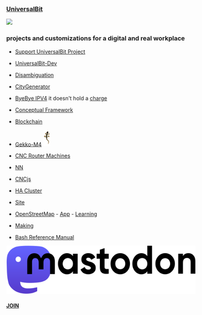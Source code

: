 ### [UniversalBit](https://github.com/universalbit-dev)
<img src="https://github.com/universalbit-dev/universalbit-dev/blob/main/gif/nebula/nebula_loop.gif" width="auto"></img>

### projects and customizations for a digital and real workplace
* [Support UniversalBit Project](https://github.com/universalbit-dev/universalbit-dev/tree/main/support)
* [UniversalBit-Dev](https://github.com/universalbit-dev/universalbit-dev)
* [Disambiguation](https://en.wikipedia.org/wiki/Wikipedia:Disambiguation)
* [CityGenerator](https://github.com/universalbit-dev/CityGenerator)
* [ByeBye IPV4](https://github.com/universalbit-dev/universalbit-dev/tree/main/ipv4toipv6) it doesn't hold a [charge](https://ipv6.he.net/statistics/)
* [Conceptual Framework](https://en.wikipedia.org/wiki/Conceptual_framework)
* [Blockchain](https://github.com/universalbit-dev/universalbit-dev/tree/main/blockchain/bitcoin)
* [Gekko-M4](https://github.com/universalbit-dev/gekko-m4)
  <img src="https://github.com/universalbit-dev/universalbit-dev/blob/main/docs/assets/images/geppo.png" width="20"></img>

* [CNC Router Machines](https://github.com/universalbit-dev/cnc-router-machines)
* [NN](https://github.com/universalbit-dev/universalbit-dev/tree/main/ann)
* [CNCjs](https://github.com/universalbit-dev/cncjs/blob/master/README.md)
* [HA Cluster](https://github.com/universalbit-dev/HArmadillium/blob/main/HArmadillium.md)
* [Site](https://www.universalbit.it)
* [OpenStreetMap](https://github.com/universalbit-dev/iD) - [App](https://oyster-app-c5dox.ondigitalocean.app) - [Learning](https://learnosm.org/it/beginner/start-osm/)
* [Making](https://en.wikipedia.org/wiki/Maker_culture#Philosophical_emphasis)
* [Bash Reference Manual](https://www.gnu.org/software/bash/manual/html_node/index.html)
  
<img src="https://github.com/universalbit-dev/universalbit-dev/blob/main/social/mastodon/wordmark-black-text.svg" width="auto"></img>
#### [JOIN](https://mastodon.social/invite/UR5693Bc )
